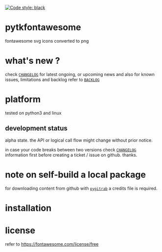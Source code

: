 [![Code style: black](https://img.shields.io/badge/code%20style-black-000000.svg)](https://github.com/psf/black)

# pytkfontawesome

fontawesome svg icons converted to png 


# what's new ?

check
[`CHANGELOG`](https://github.com/kr-g/pytkfaicons/blob/main/CHANGELOG.md)
for latest ongoing, or upcoming news
and also
for known issues, limitations and backlog refer to 
[`BACKLOG`](https://github.com/kr-g/pytkfaicons/blob/main/BACKLOG.md)



# platform

tested on python3 and linux


## development status

alpha state.
the API or logical call flow might change without prior notice.

in case your code breaks between two versions check
[`CHANGELOG`](https://github.com/kr-g/pytkfaicons/blob/main/CHANGELOG.md)
information first before creating a ticket / issue on github. thanks.


# note on self-build a local package

for downloading content from github with 
[`pygitrab`](https://github.com/kr-g/pygitgrab) 
a credits file is required.



# installation
    
      


# license

refer to https://fontawesome.com/license/free



